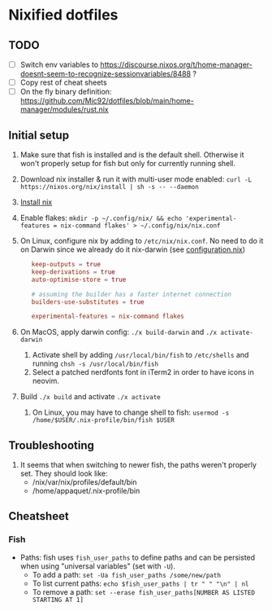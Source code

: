 
# Nixified dotfiles

## TODO

- [ ] Switch env variables to <https://discourse.nixos.org/t/home-manager-doesnt-seem-to-recognize-sessionvariables/8488> ?
- [ ] Copy rest of cheat sheets
- [ ] On the fly binary definition: <https://github.com/Mic92/dotfiles/blob/main/home-manager/modules/rust.nix>

## Initial setup

1. Make sure that fish is installed and is the default shell. Otherwise it won't properly setup for fish but only for currently running shell.

2. Download nix installer & run it with multi-user mode enabled: `curl -L https://nixos.org/nix/install | sh -s -- --daemon`

3. [Install nix](https://nixos.org/download.html)

4. Enable flakes: `mkdir -p ~/.config/nix/ && echo 'experimental-features = nix-command flakes' > ~/.config/nix/nix.conf`

5. On Linux, configure nix by adding to `/etc/nix/nix.conf`.
   No need to do it on Darwin since we already do it nix-darwin (see [configuration.nix](./darwin/mbpapp/configuration.nix))

   ```conf
      keep-outputs = true
      keep-derivations = true
      auto-optimise-store = true

      # assuming the builder has a faster internet connection
      builders-use-substitutes = true

      experimental-features = nix-command flakes
   ```

6. On MacOS, apply darwin config: `./x build-darwin` and `./x activate-darwin`
   1. Activate shell by adding `/usr/local/bin/fish` to `/etc/shells` and running `chsh -s /usr/local/bin/fish`
   2. Select a patched nerdfonts font in iTerm2 in order to have icons in neovim.

7. Build `./x build` and activate `./x activate`
   1. On Linux, you may have to change shell to fish: `usermod -s /home/$USER/.nix-profile/bin/fish $USER`

## Troubleshooting

1. It seems that when switching to newer fish, the paths weren't properly set.
   They should look like:
     - /nix/var/nix/profiles/default/bin
     - /home/appaquet/.nix-profile/bin

## Cheatsheet

### Fish

- Paths: fish uses `fish_user_paths` to define paths and can be persisted when using "universal variables" (set with `-U`).
  - To add a path: `set -Ua fish_user_paths /some/new/path`
  - To list current paths: `echo $fish_user_paths | tr " " "\n" | nl`
  - To remove a path: `set --erase fish_user_paths[NUMBER AS LISTED STARTING AT 1]`
